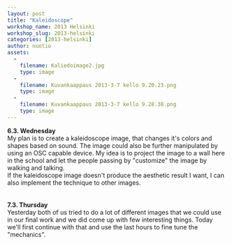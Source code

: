 ```yaml
---
layout: post
title: "Kaleidoscope"
workshop_name: 2013 Helsinki
workshop_slug: 2013-helsinki
categories: [2013-helsinki]
author: nuotio 
assets:
  -
    filename: Kaliedoimage2.jpg
    type: image
  -
    filename: Kuvankaappaus 2013-3-7 kello 9.20.23.png
    type: image
  -
    filename: Kuvankaappaus 2013-3-7 kello 9.28.38.png
    type: image
---
```

<b>6.3. Wednesday</b><br />My plan is to create a kaleidoscope image, that changes it's colors and shapes based on sound. The image could also be further manipulated by using an OSC capable device. My idea is to project the image to a wall here in the school and let the people passing by "customize" the image by walking and talking.<br />If the kaleidoscope image doesn't produce the aesthetic result I want, I can also implement the technique to other images.<br /><br /><br /><b>7.3. Thursday</b><br />Yesterday both of us tried to do a lot of different images that we could use in our final work and we did come up with few interesting things. Today we'll first continue with that and use the last hours to fine tune the "mechanics".<br />
